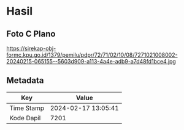 # Hasil

## Foto C Plano

https://sirekap-obj-formc.kpu.go.id/1379/pemilu/pdpr/72/71/02/10/08/7271021008002-20240215-065155--5603d909-a113-4a4e-adb9-a7d48fd1bce4.jpg


## Metadata

| Key        | Value               |
| ---------- | ------------------- |
| Time Stamp | 2024-02-17 13:05:41 |
| Kode Dapil | 7201                |



